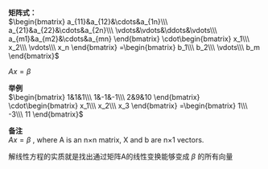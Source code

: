 **矩阵式：**  
 $\begin{bmatrix}  
a_{11}&a_{12}&\cdots&a_{1n}\\\   
a_{21}&a_{22}&\cdots&a_{2n}\\\   
\vdots&\vdots&\ddots&\vdots\\\   
a_{m1}&a_{m2}&\cdots&a_{mn}  
\end{bmatrix}  
\cdot\begin{bmatrix}  
x_1\\\ x_2\\\ \vdots\\\ x_n  
\end{bmatrix}  
=\begin{bmatrix}  
b_1\\\ b_2\\\ \vdots\\\ b_m  
\end{bmatrix}$   
  
 $Ax=\beta$   
  
**举例**  
 $\begin{bmatrix}  
1&1&1\\\   
1&-1&-1\\\   
2&9&10  
\end{bmatrix}  
\cdot\begin{bmatrix}  
x_1\\\ x_2\\\ x_3  
\end{bmatrix}  
=\begin{bmatrix}  
1\\\ -3\\\ 11  
\end{bmatrix}$   
  
**备注**  
 $Ax=\beta$ , where A is an n×n matrix, X and b are n×1 vectors.  
  
解线性方程的实质就是找出通过矩阵A的线性变换能够变成 $\beta$ 的所有向量  
